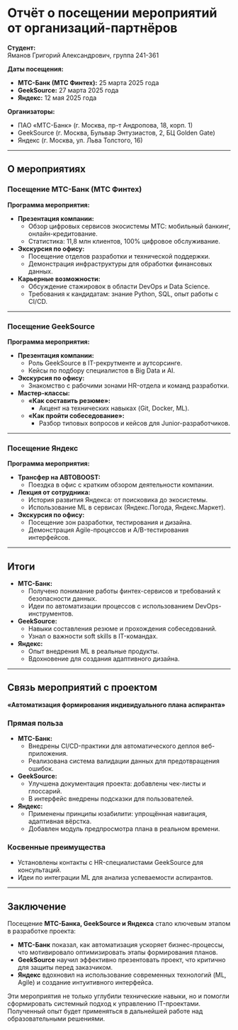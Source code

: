 # Отчёт о посещении мероприятий от организаций-партнёров  

**Студент:**  
Яманов Григорий Александрович, группа 241-361  

**Даты посещения:**  
- **МТС-Банк (МТС Финтех):** 25 марта 2025 года  
- **GeekSource:** 27 марта 2025 года  
- **Яндекс:** 12 мая 2025 года  

**Организаторы:**  
- ПАО «МТС-Банк» (г. Москва, пр-т Андропова, 18, корп. 1)  
- GeekSource (г. Москва, Бульвар Энтузиастов, 2, БЦ Golden Gate)  
- Яндекс (г. Москва, ул. Льва Толстого, 16)  

---

## О мероприятиях  

### Посещение **МТС-Банк (МТС Финтех)**  
**Программа мероприятия:**  
- **Презентация компании:**  
  - Обзор цифровых сервисов экосистемы МТС: мобильный банкинг, онлайн-кредитование.  
  - Статистика: 11,8 млн клиентов, 100% цифровое обслуживание.  
- **Экскурсия по офису:**  
  - Посещение отделов разработки и технической поддержки.  
  - Демонстрация инфраструктуры для обработки финансовых данных.  
- **Карьерные возможности:**  
  - Обсуждение стажировок в области DevOps и Data Science.  
  - Требования к кандидатам: знание Python, SQL, опыт работы с CI/CD.  

---

### Посещение **GeekSource**  
**Программа мероприятия:**  
- **Презентация компании:**  
  - Роль GeekSource в IT-рекрутменте и аутсорсинге.  
  - Кейсы по подбору специалистов в Big Data и AI.  
- **Экскурсия по офису:**  
  - Знакомство с рабочими зонами HR-отдела и команд разработки.  
- **Мастер-классы:**  
  - **«Как составить резюме»:**  
    - Акцент на технических навыках (Git, Docker, ML).  
  - **«Как пройти собеседование»:**  
    - Разбор типовых вопросов и кейсов для Junior-разработчиков.  

---

### Посещение **Яндекс**  
**Программа мероприятия:**  
- **Трансфер на АВТОBOOST:**  
  - Поездка в офис с кратким обзором деятельности компании.  
- **Лекция от сотрудника:**  
  - История развития Яндекса: от поисковика до экосистемы.  
  - Использование ML в сервисах (Яндекс.Погода, Яндекс.Маркет).  
- **Экскурсия по офису:**  
  - Посещение зон разработки, тестирования и дизайна.  
  - Демонстрация Agile-процессов и A/B-тестирования интерфейсов.  

---

## Итоги  

- **МТС-Банк:**  
  - Получено понимание работы финтех-сервисов и требований к безопасности данных.  
  - Идеи по автоматизации процессов с использованием DevOps-инструментов.  
- **GeekSource:**  
  - Навыки составления резюме и прохождения собеседований.  
  - Узнал о важности soft skills в IT-командах.  
- **Яндекс:**  
  - Опыт внедрения ML в реальные продукты.  
  - Вдохновение для создания адаптивного дизайна.  

---

## Связь мероприятий с проектом  
**«Автоматизация формирования индивидуального плана аспиранта»**  

### Прямая польза  
- **МТС-Банк:**  
  - Внедрены CI/CD-практики для автоматического деплоя веб-приложения.  
  - Реализована система валидации данных для предотвращения ошибок.  
- **GeekSource:**  
  - Улучшена документация проекта: добавлены чек-листы и глоссарий.  
  - В интерфейс внедрены подсказки для пользователей.  
- **Яндекс:**  
  - Применены принципы юзабилити: упрощённая навигация, адаптивная вёрстка.  
  - Добавлен модуль предпросмотра плана в реальном времени.  

### Косвенные преимущества  
- Установлены контакты с HR-специалистами GeekSource для консультаций.  
- Идеи по интеграции ML для анализа успеваемости аспирантов.  

---

## Заключение  

Посещение **МТС-Банка, GeekSource и Яндекса** стало ключевым этапом в разработке проекта:  
- **МТС-Банк** показал, как автоматизация ускоряет бизнес-процессы, что мотивировало оптимизировать этапы формирования планов.  
- **GeekSource** научил эффективно презентовать проект, что критично для защиты перед заказчиком.  
- **Яндекс** вдохновил на использование современных технологий (ML, Agile) и создание интуитивного интерфейса.  

Эти мероприятия не только углубили технические навыки, но и помогли сформировать системный подход к управлению IT-проектами. Полученный опыт будет применяться в дальнейшей работе над образовательными решениями.  